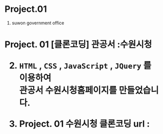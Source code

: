 # Project.01
01. suwon government office

<h1>Project. 01 [클론코딩] 관공서 :수원시청

2. <code>HTML</code> , <code>CSS</code> , <code>JavaScript</code> , <code>JQuery</code> 를 이용하여<br>관공서 수원시청홈페이지를 만들었습니다.

3. Project. 01 수원시청 클론코딩 url : 
